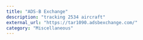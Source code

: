 ```yaml
---
title: "ADS-B Exchange"
description: "tracking 2534 aircraft"
external_url: "https://tar1090.adsbexchange.com/"
category: "Miscellaneous"
---
```

